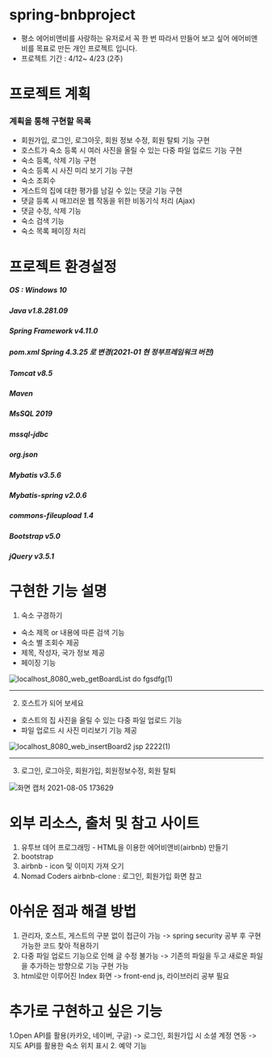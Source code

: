 # spring-bnbproject
+ 평소 에어비앤비를 사랑하는 유저로서 꼭 한 번 따라서 만들어 보고 싶어 에어비앤비를 목표로 만든 개인 프로젝트 입니다.
+ 프로젝트 기간 : 4/12~ 4/23 (2주)
# 프로젝트 계획
### 계획을 통해 구현할 목록
+ 회원가입, 로그인, 로그아웃, 회원 정보 수정, 회원 탈퇴 기능 구현
+ 호스트가 숙소 등록 시 여러 사진을 올릴 수 있는 다중 파일 업로드 기능 구현
+ 숙소 등록, 삭제 기능 구현
+ 숙소 등록 시 사진 미리 보기 기능 구현
+ 숙소 조회수
+ 게스트의 집에 대한 평가를 남길 수 있는 댓글 기능 구현
+ 댓글 등록 시 매끄러운 웹 작동을 위한 비동기식 처리 (Ajax)
+ 댓글 수정, 삭제 기능
+ 숙소 검색 기능
+ 숙소 목록 페이징 처리
# 프로젝트 환경설정
##### OS : Windows 10
##### Java v1.8.281.09
##### Spring Framework v4.11.0
##### pom.xml Spring 4.3.25 로 변경(2021-01 현 정부프레임워크 버전)
##### Tomcat v8.5
##### Maven
##### MsSQL 2019
##### mssql-jdbc
##### org.json
##### Mybatis v3.5.6
##### Mybatis-spring v2.0.6
##### commons-fileupload 1.4
##### Bootstrap v5.0
##### jQuery v3.5.1
# 구현한 기능 설명
1. 숙소 구경하기
  * 숙소 제목 or 내용에 따른 검색 기능
  * 숙소 별 조회수 제공
  * 제목, 작성자, 국가 정보 제공
  * 페이징 기능

![localhost_8080_web_getBoardList do fgsdfg(1)](https://user-images.githubusercontent.com/86212069/128324561-133fa307-2d2e-475b-93f3-03f8264a08c7.png)


***

2. 호스트가 되어 보세요
  * 호스트의 집 사진을 올릴 수 있는 다중 파일 업로드 기능
  * 파일 업로드 시 사진 미리보기 기능 제공


![localhost_8080_web_insertBoard2 jsp 2222(1)](https://user-images.githubusercontent.com/86212069/128324804-704e13cf-97cd-484d-9915-3fd512d9cf69.png)

---

3. 로그인, 로그아웃, 회원가입, 회원정보수정, 회원 탈퇴

![화면 캡처 2021-08-05 173629](https://user-images.githubusercontent.com/86212069/128324988-9bac7d12-9600-4d4a-9ca5-8e9a9ee8cbbd.png)


# 외부 리소스, 출처 및 참고 사이트
1. 유투브 데어 프로그래밍 - HTML을 이용한 에어비앤비(airbnb) 만들기
2. bootstrap
3. airbnb - icon 및 이미지 가져 오기
4. Nomad Coders airbnb-clone : 로그인, 회원가입 화면 참고

# 아쉬운 점과 해결 방법
1. 관리자, 호스트, 게스트의 구분 없이 접근이 가능
-> spring security 공부 후 구현 가능한 코드 찾아 적용하기
2. 다중 파일 업로드 기능으로 인해 글 수정 불가능
-> 기존의 파일을 두고 새로운 파일을 추가하는 방향으로 기능 구현 가능
3. html로만 이루어진 Index 화면
-> front-end js, 라이브러리 공부 필요

# 추가로 구현하고 싶은 기능
1.Open API를 활용(카카오, 네이버, 구글)
-> 로그인, 회원가입 시 소셜 계정 연동
-> 지도 API를 활용한 숙소 위치 표시
2. 예약 기능


